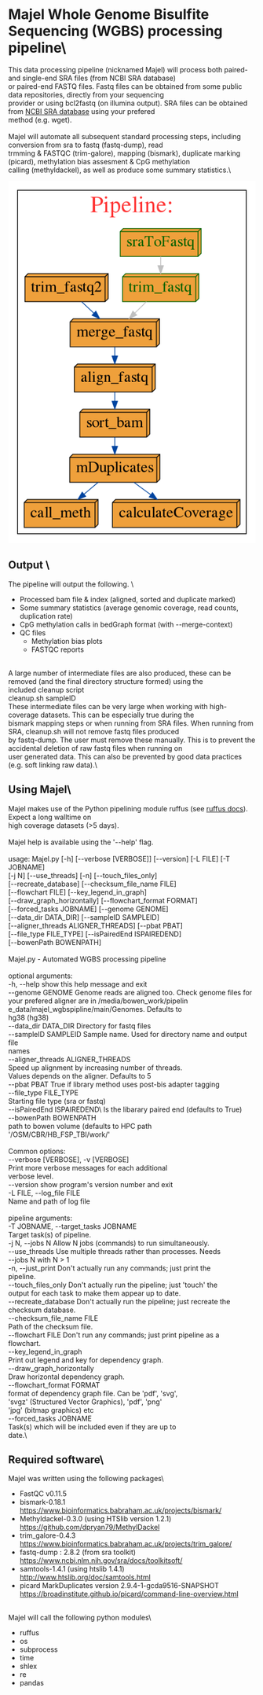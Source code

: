# Majel Whole Genome Bisulfite Sequencing (WGBS) processing pipeline\

This data processing pipeline (nicknamed Majel) will process both paired- and single-end SRA files (from NCBI SRA database)\
or paired-end FASTQ files. Fastq files can be obtained from some public data repositories, directly from your sequencing \
provider or using bcl2fastq (on illumina output). SRA files can be obtained from [NCBI SRA database](https://www.ncbi.nlm.nih.gov/) using your prefered \
method (e.g. wget).\
\
Majel will automate all subsequent standard processing steps, including conversion from sra to fastq (fastq-dump), read \
trmming & FASTQC (trim-galore), mapping (bismark), duplicate marking (picard), methylation bias assesment & CpG methylation \
calling (methyldackel), as well as produce some summary statistics.\

![Majel Process](./images/MajelFlowchart.png)

## Output \
The pipeline will output the following. \

* Processed bam file & index (aligned, sorted and duplicate marked)
* Some summary statistics (average genomic coverage, read counts, duplication rate)
* CpG methylation calls in bedGraph format (with --merge-context)
* QC files
   * Methylation bias plots
   * FASTQC reports

\
A large number of intermediate files are also produced, these can be removed (and the final directory structure formed) using the \
included cleanup script\
  cleanup.sh sampleID \
These intermediate files can be very large when working with high-coverage datasets. This can be especially true during the \
bismark mapping steps or when running from SRA files. When running from SRA, cleanup.sh will not remove fastq files produced\
by fastq-dump. The user must remove these manually. This is to prevent the accidental deletion of raw fastq files when running on\
user generated data. This can also be prevented by good data practices (e.g. soft linking raw data).\

## Using Majel\
Majel makes use of the Python pipelining module ruffus (see [ruffus docs](http://www.ruffus.org.uk/)). Expect a long walltime on\
high coverage datasets (>5 days).\
\
Majel help is available using the '--help' flag.\
\
usage: Majel.py [-h] [--verbose [VERBOSE]] [--version] [-L FILE] [-T JOBNAME]\
                [-j N] [--use_threads] [-n] [--touch_files_only]\
                [--recreate_database] [--checksum_file_name FILE]\
                [--flowchart FILE] [--key_legend_in_graph]\
                [--draw_graph_horizontally] [--flowchart_format FORMAT]\
                [--forced_tasks JOBNAME] [--genome GENOME]\
                [--data_dir DATA_DIR] [--sampleID SAMPLEID]\
                [--aligner_threads ALIGNER_THREADS] [--pbat PBAT]\
                [--file_type FILE_TYPE] [--isPairedEnd ISPAIREDEND]\
                [--bowenPath BOWENPATH]\
\
Majel.py - Automated WGBS processing pipeline\
\
optional arguments: \
  -h, --help            show this help message and exit\
  --genome GENOME       Genome reads are aligned too. Check genome files for\
                        your prefered aligner are in /media/bowen_work/pipelin\
                        e_data/majel_wgbspipline/main/Genomes. Defaults to\
                        hg38 (hg38)\
  --data_dir DATA_DIR   Directory for fastq files\
  --sampleID SAMPLEID   Sample name. Used for directory name and output file\
                        names\
  --aligner_threads ALIGNER_THREADS\
                        Speed up alignment by increasing number of threads.\
                        Values depends on the aligner. Defaults to 5\
  --pbat PBAT           True if library method uses post-bis adapter tagging\
  --file_type FILE_TYPE\
                        Starting file type (sra or fastq)\
  --isPairedEnd ISPAIREDEND\ 
                        Is the libarary paired end (defaults to True)\
  --bowenPath BOWENPATH\
                        path to bowen volume (defaults to HPC path\
                        '/OSM/CBR/HB_FSP_TBI/work/'\
\
Common options:\
  --verbose [VERBOSE], -v [VERBOSE]\
                        Print more verbose messages for each additional\
                        verbose level.\
  --version             show program's version number and exit\
  -L FILE, --log_file FILE\
                        Name and path of log file\
\
pipeline arguments: \
  -T JOBNAME, --target_tasks JOBNAME\
                        Target task(s) of pipeline.\
  -j N, --jobs N        Allow N jobs (commands) to run simultaneously.\
  --use_threads         Use multiple threads rather than processes. Needs\
                        --jobs N with N > 1\
  -n, --just_print      Don't actually run any commands; just print the\
                        pipeline.\
  --touch_files_only    Don't actually run the pipeline; just 'touch' the\
                        output for each task to make them appear up to date.\
  --recreate_database   Don't actually run the pipeline; just recreate the\
                        checksum database.\
  --checksum_file_name FILE\
                        Path of the checksum file.\
  --flowchart FILE      Don't run any commands; just print pipeline as a\
                        flowchart.\
  --key_legend_in_graph\
                        Print out legend and key for dependency graph.\
  --draw_graph_horizontally\
                        Draw horizontal dependency graph.\
  --flowchart_format FORMAT\
                        format of dependency graph file. Can be 'pdf', 'svg',\
                        'svgz' (Structured Vector Graphics), 'pdf', 'png'\
                        'jpg' (bitmap graphics) etc\
  --forced_tasks JOBNAME\
                        Task(s) which will be included even if they are up to\
                        date.\
 
## Required software\
Majel was written using the following packages\
* FastQC v0.11.5
* bismark-0.18.1 https://www.bioinformatics.babraham.ac.uk/projects/bismark/
* Methyldackel-0.3.0 (using HTSlib version 1.2.1) https://github.com/dpryan79/MethylDackel
* trim_galore-0.4.3 https://www.bioinformatics.babraham.ac.uk/projects/trim_galore/
* fastq-dump : 2.8.2 (from sra toolkit) https://www.ncbi.nlm.nih.gov/sra/docs/toolkitsoft/
* samtools-1.4.1 (using htslib 1.4.1) http://www.htslib.org/doc/samtools.html
* picard MarkDuplicates version 2.9.4-1-gcda9516-SNAPSHOT https://broadinstitute.github.io/picard/command-line-overview.html

\
Majel will call the following python modules\
* ruffus
* os
* subprocess
* time
* shlex
* re
* pandas

